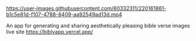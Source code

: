 

https://user-images.githubusercontent.com/60332311/220161861-b1c5e81d-f107-4788-8409-aa92549ad13d.mp4

An app for generating and sharing aesthetically pleasing bible verse images
<br>
live site https://biblyapp.vercel.app/
